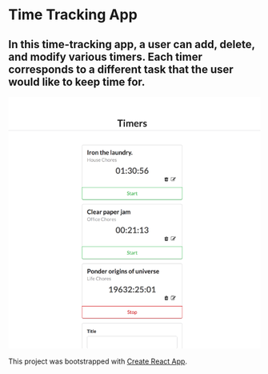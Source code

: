 # Time Tracking App

## In this time-tracking app, a user can add, delete, and modify various timers. Each timer corresponds to a different task that the user would like to keep time for.

![project-timer](timer.gif)

This project was bootstrapped with [Create React App](https://github.com/facebookincubator/create-react-app).


